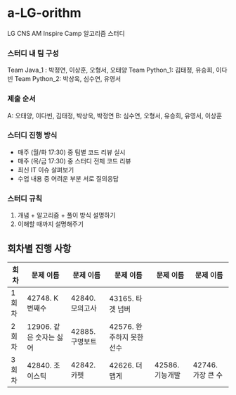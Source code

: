 # a-LG-orithm
LG CNS AM Inspire Camp 알고리즘 스터디

### 스터디 내 팀 구성
Team Java_1 : 박정연, 이상훈, 오형서, 오태양
Team Python_1: 김태정, 유승희, 이다빈
Team Python_2: 박상욱, 심수연, 유영서

### 제출 순서
A: 오태양, 이다빈, 김태정, 박상욱, 박정연
B: 심수연, 오형서, 유승희, 유영서, 이상훈

### 스터디 진행 방식
* 매주 (월/화 17:30) 중 팀별 코드 리뷰 실시
* 매주 (목/금 17:30) 중 스터디 전체 코드 리뷰
* 최신 IT 이슈 살펴보기
* 수업 내용 중 어려운 부분 서로 질의응답

### 스터디 규칙
1. 개념 + 알고리즘 + 풀이 방식 설명하기
2. 이해할 때까지 설명해주기

## 회차별 진행 사항
 회차  | 문제 이름            | 문제 이름       | 문제 이름             | 문제 이름       | 문제 이름         |
|-----|------------------|-------------|-------------------|-------------|---------------| 
| 1회차 | 42748. K번째수      | 42840. 모의고사 | 43165. 타겟 넘버      |             |               |
| 2회차 | 12906. 같은 숫자는 싫어 | 42885. 구명보트 | 42576. 완주하지 못한 선수 |             |               |
| 3회차 | 42840. 조이스틱      | 42842. 카펫   | 42626. 더 맵게       | 42586. 기능개발 | 42746. 가장 큰 수 |


